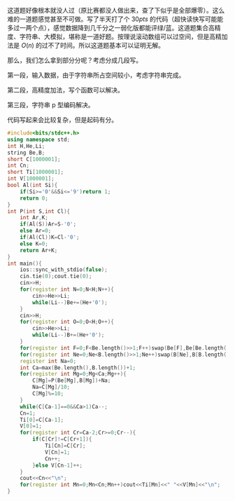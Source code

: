 这道题好像根本就没人过（原比赛都没人做出来，查了下似乎是全部爆零）。这么难的一道题感觉甚至不可做。写了半天打了个 $30pts$ 的代码（超快读快写可能能多过一两个点），感觉数据降到几千分之一弱化版都能评绿/蓝。这道题集合高精度、字符串、大模拟，堪称是一道好题。按理说滚动数组可以过空间，但是高精加法是 $O(n)$ 的过不了时间。所以这道题基本可以证明无解。

那么，我们怎么拿到部分分呢？考虑分成几段写。

第一段，输入数据，由于字符串所占空间较小，考虑字符串完成。

第二段，高精度加法，写个函数可以解决。

第三段，字符串 p 型编码解决。

代码写起来会比较复杂，但是起码有分。

```cpp
#include<bits/stdc++.h>
using namespace std;
int H,He,Li;
string Be,B;
short C[1000001];
int Cn;
short Ti[1000001];
int V[1000001];
bool Al(int Si){
	if(Si>='0'&&Si<='9')return 1;
	return 0;
}
int P(int S,int Cl){
	int Ar,K;
	if(Al(S))Ar=S-'0';
	else Ar=0;
	if(Al(Cl))K=Cl-'0';
	else K=0;
	return Ar+K;
}
int main(){
	ios::sync_with_stdio(false);
	cin.tie(0);cout.tie(0);
	cin>>H;
	for(register int N=0;N<H;N++){
		cin>>He>>Li;
		while(Li--)Be+=(He+'0');
	}
	cin>>H;
	for(register int O=0;O<H;O++){
		cin>>He>>Li;
		while(Li--)B+=(He+'0');
	}
	for(register int F=0;F<Be.length()>>1;F++)swap(Be[F],Be[Be.length()-F-1]);
	for(register int Ne=0;Ne<B.length()>>1;Ne++)swap(B[Ne],B[B.length()-Ne-1]);
	register int Na=0;
	int Ca=max(Be.length(),B.length())+1;
	for(register int Mg=0;Mg<Ca;Mg++){
		C[Mg]=P(Be[Mg],B[Mg])+Na;
		Na=C[Mg]/10;
		C[Mg]%=10;
	}
	while(C[Ca-1]==0&&Ca>1)Ca--;
	Cn=1;
	Ti[0]=C[Ca-1];
	V[0]=1;
	for(register int Cr=Ca-2;Cr>=0;Cr--){
		if(C[Cr]!=C[Cr+1]){
			Ti[Cn]=C[Cr];
			V[Cn]=1;
			Cn++;
		}else V[Cn-1]++;
	}
	cout<<Cn<<"\n";
	for(register int Mn=0;Mn<Cn;Mn++)cout<<Ti[Mn]<<" "<<V[Mn]<<"\n";
}
```